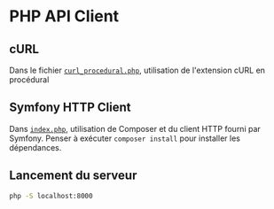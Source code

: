 # PHP API Client

## cURL

Dans le fichier [`curl_procedural.php`](curl_procedural.php), utilisation de l'extension cURL en procédural

## Symfony HTTP Client

Dans [`index.php`](index.php), utilisation de Composer et du client HTTP fourni par Symfony. Penser à exécuter `composer install` pour installer les dépendances.

## Lancement du serveur

```bash
php -S localhost:8000
```
